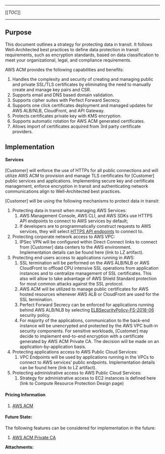   

  

|    |    |    |    |
| --- | --- | --- | --- |

  

* * *

[[_TOC_]]

* * *

**Purpose**
-----------

This document outlines a strategy for protecting data in transit. It follows Well-Architected best practices to define data protection in transit requirements, such as encryption standards, based on data classification to meet your organizational, legal, and compliance requirements. 

AWS ACM provides the following capabilities and benefits:

1.  Handles the complexity and security of creating and managing public and private SSL/TLS certificates by eliminating the need to manually create and manage key pairs and CSR.
2.  Supports email and DNS based domain validation.
3.  Supports cipher suites with Perfect Forward Secrecy.
4.  Supports one click certificates deployment and managed updates for AWS ALB/NLB, CloudFront, and API Gateway.
5.  Protects certificates private key with KMS encryption.
6.  Supports automatic rotation for AWS ACM generated certificates.
7.  Allows import of certificates acquired from 3rd party certificate providers.

**Implementation**
------------------

#### Services

\[Customer\] will enforce the use of HTTPs for all public connections and will utilize AWS ACM to provision and manage TLS certificates for \[Customer\] public services and applications. Implementing secure key and certificate management, enforce encryption in transit and authenticating network communications align to Well-Architected best practices.

\[Customer\] will be using the following mechanisms to protect data in transit:

1.  Protecting data in transit when managing AWS Services:
    1.  AWS Management Console, AWS CLI, and AWS SDKs use HTTPS API endpoints to connect to AWS services by default;
    2.  If developers are to programmatically construct requests to AWS services, they will select [HTTPS API endpoints](https://docs.aws.amazon.com/general/latest/gr/rande.html) to connect to.
2.  Protecting corporate network access to AWS VPC:
    1.  IPSec VPN will be configured within Direct Connect links to connect from \[Customer\] data centers to the AWS environment. Implementation details can be found here (link to LZ artifact).
3.  Protecting end users access to applications running in AWS:
    1.  SSL termination will be performed on the AWS ALB/NLB or AWS CloudFront to offload CPU intensive SSL operations from application instances and to centralize management of SSL certificates. This also will allow to take advantage of AWS Shield Standard protection for most common attacks against the SSL protocol.
    2.  AWS ACM will be utilized to manage public certificates for AWS hosted resources whenever AWS ALB or CloudFront are used for the SSL termination.
    3.  Perfect Forward Secrecy can be enforced for applications running behind AWS ALB/NLB by selecting [ELBSecurityPolicy-FS-2018-06](https://docs.aws.amazon.com/elasticloadbalancing/latest/application/create-https-listener.html#describe-ssl-policies) security policy.
    4.  For majority of the applications, communication to the back-end instance will be unencrypted and protected by the AWS VPC built-in security components. For sensitive workloads, \[Customer\] may decide to implement end-to-end encryption with a certificate generated by AWS ACM Private CA. The decision will be made on an application-by-application basis.
4.  Protecting applications access to AWS Public Cloud Services:
    1.  VPC Endpoints will be used by applications running in the VPCs to connect to AWS services’ public endpoints. Implementation details can be found here (link to LZ artifact).
5.  Protecting administrative access to AWS Public Cloud Services:
    1.  Strategy for administrative access to EC2 instances is defined here (link to Compute Resource Protection Design page)
        

#### Pricing Information

1.  [AWS ACM](https://aws.amazon.com/certificate-manager/pricing)

#### Future State:

The following features can be considered for implementation in the future:

1.  [AWS ACM Private CA](https://docs.aws.amazon.com/acm-pca/latest/userguide/PcaWelcome.html)

 **Attachments:** 

